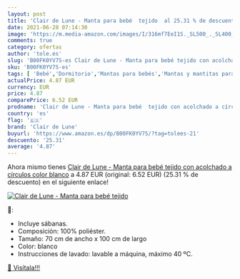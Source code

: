 ```yaml
---
layout: post
title: 'Clair de Lune - Manta para bebé  tejido  al 25.31 % de descuento'
date: 2021-06-28 07:14:30
image: 'https://m.media-amazon.com/images/I/316mf7EeI1S._SL500_._SL400_.jpg'
comments: true
category: ofertas
author: 'tole.es'
slug: 'B00FK0YV7S-es Clair de Lune - Manta para bebé tejido con acolchado a...'
sku: 'B00FK0YV7S-es'
tags: [ 'Bebé','Dormitorio','Mantas para bebés','Mantas y mantitas para bebés','Ropa de cama','bebé','clair de lune', ]
actualPrice: 4.87 EUR
currency: EUR
price: 4.87
comparePrice: 6.52 EUR
prodname: 'Clair de Lune - Manta para bebé  tejido con acolchado a círculos   color blanco'
country: 'es'
flag: '🇪🇸'
brand: 'Clair de Lune'
buyurl: 'https://www.amazon.es/dp/B00FK0YV7S/?tag=tolees-21'
descuento: '25.31'
average: '4.87'
---
```


Ahora mismo tienes [Clair de Lune - Manta para bebé  tejido con acolchado a círculos   color blanco](https://www.amazon.es/dp/B00FK0YV7S/?tag=tolees-21) a 4.87 EUR (original: 6.52 EUR) (25.31 %  de descuento) en el siguiente enlace!

[![Clair de Lune - Manta para bebé  tejido ](https://m.media-amazon.com/images/I/316mf7EeI1S._SL500_._SL400_.jpg)](https://www.amazon.es/dp/B00FK0YV7S/?tag=tolees-21)

🔎:

- Incluye sábanas.
- Composición: 100% poliéster.
- Tamaño: 70 cm de ancho x 100 cm de largo
- Color: blanco
- Instrucciones de lavado: lavable a máquina, máximo 40 ºC.

[🛒 Visítala!!!](https://www.amazon.es/dp/B00FK0YV7S/?tag=tolees-21)
